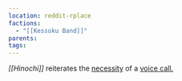 ```yaml
---
location: reddit-rplace
factions:
  - "[[Kessoku Band]]"
parents: 
tags: 
---
```

*[[Hinochi]]* reiterates the [necessity](https://discord.com/channels/1093664259273130084/1131230952119615600/1131577199913357432) of a [voice call.](https://discord.com/channels/1093664259273130084/1131230952119615600/1131577172100923452)
